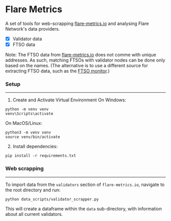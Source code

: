 # Flare Metrics

A set of tools for web-scrapping [flare-metrics.io](flare-metrics.io) and analysing Flare Network's data providers.

- [x] Validator data
- [x] FTSO data

Note: The FTSO data from [flare-metrics.io](flare-metrics.io) does not comme with unique addresses. As such, matching FTSOs with validator nodes can be done only based on the names. (The alternative is to use a different source for extracting FTSO data, such as the [FTSO monitor](https://flare-ftso-monitor.flare.network/data-providers).)

### Setup
----------------------------

1. Create and Activate Virtual Environment
On Windows:

```
python -m venv venv
venv\Scripts\activate
```

On MacOS/Linux:
```
python3 -m venv venv
source venv/bin/activate
```

2. Install dependencies:
```
pip install -r requirements.txt
```


### Web scrapping
----------------------------

To import data from the `validators` section of `flare-metrics.io`, navigate to the root directory and run:
```
python data_scripts/validator_scrapper.py
```

This will create a dataframe within the `data` sub-directory, with information about all current validators. 





